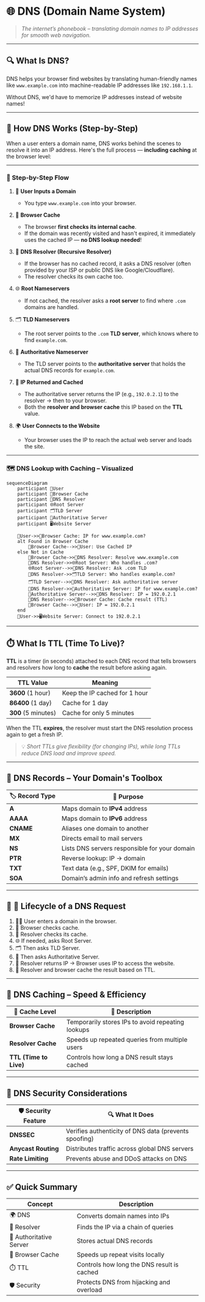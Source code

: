 # 🌐 **DNS (Domain Name System)**

> _The internet’s phonebook – translating domain names to IP addresses for smooth web navigation._

---

## 🔍 **What Is DNS?**

DNS helps your browser find websites by translating human-friendly names like `www.example.com` into machine-readable IP addresses like `192.168.1.1`.

Without DNS, we'd have to memorize IP addresses instead of website names!

---

## 🧭 **How DNS Works (Step-by-Step)**

When a user enters a domain name, DNS works behind the scenes to resolve it into an IP address. Here's the full process — **including caching** at the browser level:

---

### 📶 Step-by-Step Flow

1. 👤 **User Inputs a Domain**

   - You type `www.example.com` into your browser.

2. 🦊 **Browser Cache**

   - The browser **first checks its internal cache**.
   - If the domain was recently visited and hasn't expired, it immediately uses the cached IP — **no DNS lookup needed**!

3. 🧠 **DNS Resolver (Recursive Resolver)**

   - If the browser has no cached record, it asks a DNS resolver (often provided by your ISP or public DNS like Google/Cloudflare).
   - The resolver checks its own cache too.

4. 🌐 **Root Nameservers**

   - If not cached, the resolver asks a **root server** to find where `.com` domains are handled.

5. 🗂️ **TLD Nameservers**

   - The root server points to the `.com` **TLD server**, which knows where to find `example.com`.

6. 📘 **Authoritative Nameserver**

   - The TLD server points to the **authoritative server** that holds the actual DNS records for `example.com`.

7. 🧠 **IP Returned and Cached**

   - The authoritative server returns the IP (e.g., `192.0.2.1`) to the resolver → then to your browser.
   - Both the **resolver and browser cache** this IP based on the **TTL** value.

8. 🌍 **User Connects to the Website**
   - Your browser uses the IP to reach the actual web server and loads the site.

---

### 🗺️ DNS Lookup with Caching – Visualized

```mermaid
sequenceDiagram
    participant 👤User
    participant 🦊Browser Cache
    participant 🧠DNS Resolver
    participant 🌐Root Server
    participant 🗂️TLD Server
    participant 📘Authoritative Server
    participant 🖥️Website Server

    👤User->>🦊Browser Cache: IP for www.example.com?
    alt Found in Browser Cache
        🦊Browser Cache-->>👤User: Use Cached IP
    else Not in Cache
        🦊Browser Cache->>🧠DNS Resolver: Resolve www.example.com
        🧠DNS Resolver->>🌐Root Server: Who handles .com?
        🌐Root Server-->>🧠DNS Resolver: Ask .com TLD
        🧠DNS Resolver->>🗂️TLD Server: Who handles example.com?
        🗂️TLD Server-->>🧠DNS Resolver: Ask authoritative server
        🧠DNS Resolver->>📘Authoritative Server: IP for www.example.com?
        📘Authoritative Server-->>🧠DNS Resolver: IP = 192.0.2.1
        🧠DNS Resolver-->>🦊Browser Cache: Cache result (TTL)
        🦊Browser Cache-->>👤User: IP = 192.0.2.1
    end
    👤User->>🖥️Website Server: Connect to 192.0.2.1
```

---

## ⏱️ **What Is TTL (Time To Live)?**

**TTL** is a timer (in seconds) attached to each DNS record that tells browsers and resolvers how long to **cache** the result before asking again.

| TTL Value           | Meaning                       |
| ------------------- | ----------------------------- |
| **3600** (1 hour)   | Keep the IP cached for 1 hour |
| **86400** (1 day)   | Cache for 1 day               |
| **300** (5 minutes) | Cache for only 5 minutes      |

When the TTL **expires**, the resolver must start the DNS resolution process again to get a fresh IP.

> 💡 _Short TTLs give flexibility (for changing IPs), while long TTLs reduce DNS load and improve speed._

---

## 🧾 **DNS Records – Your Domain's Toolbox**

| 🏷️ Record Type | 📌 Purpose                                    |
| -------------- | --------------------------------------------- |
| **A**          | Maps domain to **IPv4** address               |
| **AAAA**       | Maps domain to **IPv6** address               |
| **CNAME**      | Aliases one domain to another                 |
| **MX**         | Directs email to mail servers                 |
| **NS**         | Lists DNS servers responsible for your domain |
| **PTR**        | Reverse lookup: IP → domain                   |
| **TXT**        | Text data (e.g., SPF, DKIM for emails)        |
| **SOA**        | Domain’s admin info and refresh settings      |

---

## 🔄 **🛟 Lifecycle of a DNS Request**

1. 🧑‍💻 User enters a domain in the browser.
2. 🦊 Browser checks cache.
3. 🧠 Resolver checks its cache.
4. 🌐 If needed, asks Root Server.
5. 🗂️ Then asks TLD Server.
6. 📘 Then asks Authoritative Server.
7. 🧠 Resolver returns IP → Browser uses IP to access the website.
8. 🧠 Resolver and browser cache the result based on TTL.

---

## 🧪 **DNS Caching – Speed & Efficiency**

| 🧠 Cache Level         | 🧩 Description                                    |
| ---------------------- | ------------------------------------------------- |
| **Browser Cache**      | Temporarily stores IPs to avoid repeating lookups |
| **Resolver Cache**     | Speeds up repeated queries from multiple users    |
| **TTL (Time to Live)** | Controls how long a DNS result stays cached       |

---

## 🔐 **DNS Security Considerations**

| 🛡️ Security Feature | 🔍 What It Does                                       |
| ------------------- | ----------------------------------------------------- |
| **DNSSEC**          | Verifies authenticity of DNS data (prevents spoofing) |
| **Anycast Routing** | Distributes traffic across global DNS servers         |
| **Rate Limiting**   | Prevents abuse and DDoS attacks on DNS                |

---

## ✅ **Quick Summary**

| Concept                 | Description                                |
| ----------------------- | ------------------------------------------ |
| 🌍 DNS                  | Converts domain names into IPs             |
| 🧠 Resolver             | Finds the IP via a chain of queries        |
| 📘 Authoritative Server | Stores actual DNS records                  |
| 🦊 Browser Cache        | Speeds up repeat visits locally            |
| ⏱️ TTL                  | Controls how long the DNS result is cached |
| 🛡️ Security             | Protects DNS from hijacking and overload   |

